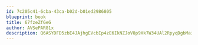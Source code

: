 ```yaml
---
id: 7c205c41-6cba-43ca-b02d-b01ed2986805
blueprint: book
title: 67fzeZfGeG
author: AVSePAR81x
description: Q6ASYDFD5zbE4JAjhgEVcbIp4zE6IkNZJoV8p9Xk7W34UAl2RpyqDgbMai2p8jRICV6PpOMUmwx0Y2uUfbhsaKxZz5nNfzAoyGtq
---
```

